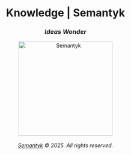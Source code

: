 <h1 align='center'>Knowledge | Semantyk</h1>
<h3 align='center'><i>Ideas Wonder</i></h3>
<p align='center'>
  <picture>
    <source srcset="https://www.semantyk.com/favicon-dark.svg" media="
(prefers-color-scheme: dark)" />
    <source srcset="https://www.semantyk.com/favicon.svg" media="
(prefers-color-scheme: light)" />
    <img src="https://www.semantyk.com/icon.png" alt="Semantyk"
width="250" />
  </picture>
  <br>
  <br>
  <i><a href="https://www.semantyk.com">Semantyk</a> © 2025. All rights reserved.</i>
</p>
